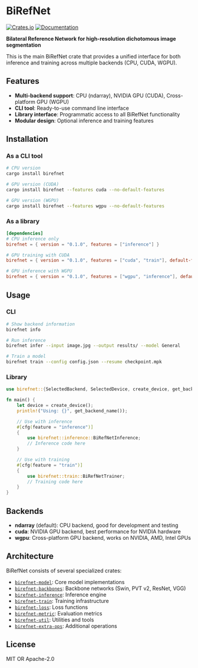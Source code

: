 # BiRefNet

[![Crates.io](https://img.shields.io/crates/v/birefnet.svg)](https://crates.io/crates/birefnet)
[![Documentation](https://docs.rs/birefnet/badge.svg)](https://docs.rs/birefnet)

**Bilateral Reference Network for high-resolution dichotomous image segmentation**

This is the main BiRefNet crate that provides a unified interface for both inference and training across multiple backends (CPU, CUDA, WGPU).

## Features

- **Multi-backend support**: CPU (ndarray), NVIDIA GPU (CUDA), Cross-platform GPU (WGPU)
- **CLI tool**: Ready-to-use command line interface
- **Library interface**: Programmatic access to all BiRefNet functionality
- **Modular design**: Optional inference and training features

## Installation

### As a CLI tool

```bash
# CPU version
cargo install birefnet

# GPU version (CUDA)
cargo install birefnet --features cuda --no-default-features

# GPU version (WGPU)
cargo install birefnet --features wgpu --no-default-features
```

### As a library

```toml
[dependencies]
# CPU inference only
birefnet = { version = "0.1.0", features = ["inference"] }

# GPU training with CUDA
birefnet = { version = "0.1.0", features = ["cuda", "train"], default-features = false }

# GPU inference with WGPU
birefnet = { version = "0.1.0", features = ["wgpu", "inference"], default-features = false }
```

## Usage

### CLI

```bash
# Show backend information
birefnet info

# Run inference
birefnet infer --input image.jpg --output results/ --model General

# Train a model  
birefnet train --config config.json --resume checkpoint.mpk
```

### Library

```rust
use birefnet::{SelectedBackend, SelectedDevice, create_device, get_backend_name};

fn main() {
    let device = create_device();
    println!("Using: {}", get_backend_name());

    // Use with inference
    #[cfg(feature = "inference")]
    {
        use birefnet::inference::BiRefNetInference;
        // Inference code here
    }

    // Use with training
    #[cfg(feature = "train")]
    {
        use birefnet::train::BiRefNetTrainer;
        // Training code here
    }
}
```

## Backends

- **ndarray** (default): CPU backend, good for development and testing
- **cuda**: NVIDIA GPU backend, best performance for NVIDIA hardware
- **wgpu**: Cross-platform GPU backend, works on NVIDIA, AMD, Intel GPUs

## Architecture

BiRefNet consists of several specialized crates:

- [`birefnet-model`](../birefnet-model): Core model implementations
- [`birefnet-backbones`](../birefnet-backbones): Backbone networks (Swin, PVT v2, ResNet, VGG)
- [`birefnet-inference`](../birefnet-inference): Inference engine
- [`birefnet-train`](../birefnet-train): Training infrastructure
- [`birefnet-loss`](../birefnet-loss): Loss functions
- [`birefnet-metric`](../birefnet-metric): Evaluation metrics
- [`birefnet-util`](../birefnet-util): Utilities and tools
- [`birefnet-extra-ops`](../birefnet-extra-ops): Additional operations

## License

MIT OR Apache-2.0